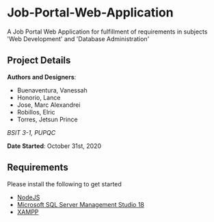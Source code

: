 # Job-Portal-Web-Application

A Job Portal Web Application for fulfillment of requirements in subjects 'Web Development' and 'Database Administration'

## Project Details

**Authors and Designers**: 
* Buenaventura, Vanessah
* Honorio, Lance
* Jose, Marc Alexandrei
* Robillos, Elric
* Torres, Jetsun Prince

*BSIT 3-1, PUPQC*

**Date Started**: October 31st, 2020


## Requirements
Please install the following to get started
* [NodeJS](nodejs.org "Click here to go to NodeJS download website.")
* [Microsoft SQL Server Management Studio 18](https://docs.microsoft.com/en-us/sql/ssms/download-sql-server-management-studio-ssms?view=sql-server-ver15 "Click here to go to Microsoft SQL Server Management Studio 18 download website")
* [XAMPP](https://www.apachefriends.org/download.html "Click here to go to XAMPP download website")
